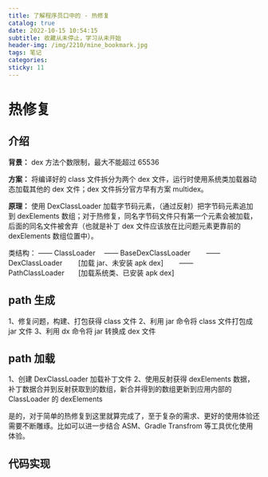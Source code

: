 ```yaml
---
title: 了解程序员口中的 - 热修复 
catalog: true
date: 2022-10-15 10:54:15
subtitle: 收藏从未停止，学习从未开始
header-img: /img/2210/mine_bookmark.jpg
tags: 笔记
categories:
sticky: 11
---
```



# 热修复

## 介绍

**背景：** dex 方法个数限制，最大不能超过 65536

**方案：** 将编译好的 class 文件拆分为两个 dex 文件，运行时使用系统类加载器动态加载其他的 dex 文件；dex 文件拆分官方早有方案 multidex。

**原理：** 使用 DexClassLoader 加载字节码元素，（通过反射）把字节码元素追加到 dexElements 数组；对于热修复，同名字节码文件只有第一个元素会被加载，后面的同名文件被舍弃（也就是补丁 dex 文件应该放在比问题元素更靠前的 dexElements 数组位置中）。

类结构：
—— ClassLoader
&emsp;—— BaseDexClassLoader
&emsp;&emsp;—— DexClassLoader&emsp;&emsp; [加载 jar、未安装 apk dex]
&emsp;&emsp;—— PathClassLoader&emsp;&emsp;[加载系统类、已安装 apk dex]


## path 生成

1、修复问题，构建、打包获得 class 文件
2、利用 jar 命令将 class 文件打包成 jar 文件
3、利用 dx 命令将 jar 转换成 dex 文件

## path 加载
1、创建 DexClassLoader 加载补丁文件
2、使用反射获得 dexElements 数据，补丁数据合并到反射获取到的数组，新合并得到的数组更新到应用内部的 ClassLoader 的 dexElements

是的，对于简单的热修复到这里就算完成了，至于复杂的需求、更好的使用体验还需要不断雕琢。比如可以进一步结合 ASM、Gradle Transfrom 等工具优化使用体验。

## 代码实现